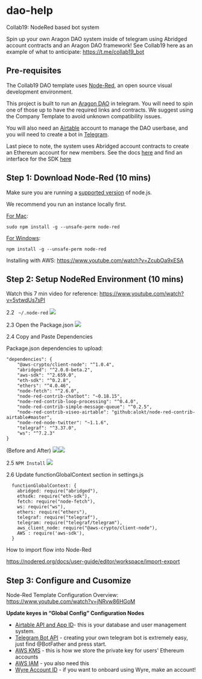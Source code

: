 # dao-help

Collab19: NodeRed based bot system

Spin up your own Aragon DAO system inside of telegram using Abridged account contracts and an Aragon DAO framework! See Collab19 here as an example of what to anticipate: <https://t.me/collab19_bot>

## Pre-requisites

The Collab19 DAO template uses [Node-Red](https://nodered.org/), an open source visual development environment.

This project is built to run an [Aragon DAO](https://mainnet.aragon.org/) in telegram. You will need to spin one of those up to have the required links and contracts. We suggest using the Company Template to avoid unknown compatibility issues.

You will also need an [Airtable](https://airtable.com/) account to manage the DAO userbase, and you will need to create a bot in [Telegram](https://core.telegram.org/bots).

Last piece to note, the system uses Abridged account contracts to create an Ethereum account for new members. See the docs [here](https://abridged.gitbook.io/docs/) and find an interface for the SDK [here](https://preview.abridged.io/)

## Step 1: Download Node-Red (10 mins)

Make sure you are running a [supported version](https://nodered.org/docs/faq/node-versions) of node.js.

We recommend you run an instance locally first.

[For Mac](https://nodered.org/docs/getting-started/local):
  ```
  sudo npm install -g --unsafe-perm node-red
  ```
  
[For Windows](https://nodered.org/docs/getting-started/windows):
  ```
  npm install -g --unsafe-perm node-red
  ```

Installing with AWS: <https://www.youtube.com/watch?v=ZcubOa9xESA>

## Step 2: Setup NodeRed Environment (10 mins)

Watch this 7 min video for reference: https://www.youtube.com/watch?v=5vtwdUs7sPI

2.2 ``` ~/.node-red```
![](https://raw.githubusercontent.com/abridged/dao-help/master/images/Open%20Node%20Red.png)

2.3 Open the Package.json
![](https://raw.githubusercontent.com/abridged/dao-help/master/images/Edit%20Package.png)

2.4 Copy and Paste Dependencies 

Package.json dependencies to upload:

  ```
  "dependencies": {
      "@aws-crypto/client-node": "^1.0.4",
      "abridged": "^2.0.0-beta.2",
      "aws-sdk": "^2.659.0",
      "eth-sdk": "^0.2.8",
      "ethers": "^4.0.46",
      "node-fetch": "^2.6.0",
      "node-red-contrib-chatbot": "~0.18.15",
      "node-red-contrib-loop-processing": "^0.4.0",
      "node-red-contrib-simple-message-queue": "^0.2.5",
      "node-red-contrib-viseo-airtable": "github:alokt/node-red-contrib-airtable#master",
      "node-red-node-twitter": "~1.1.6",
      "telegraf": "^3.37.0",
      "ws": "^7.2.3"
  }
  ```

(Before and After)
![](https://raw.githubusercontent.com/abridged/dao-help/master/images/Package%20Before.png)![](https://raw.githubusercontent.com/abridged/dao-help/master/images/Package%20After.png)

2.5 ```NPM Install```
![](https://raw.githubusercontent.com/abridged/dao-help/master/images/Install%20Dependencies.png)


2.6 Update functionGlobalContext section in settings.js



```
  functionGlobalContext: {
    abridged: require("abridged"),
    ethsdk: require("eth-sdk"),
    fetch: require("node-fetch"),
    ws: require("ws"),
    ethers: require("ethers"),
    telegraf: require("telegraf"),
    telegram: require("telegraf/telegram"),
    aws_client_node: require("@aws-crypto/client-node"),
    AWS : require('aws-sdk'),
  }
```

How to import flow into Node-Red

https://nodered.org/docs/user-guide/editor/workspace/import-export

## Step 3: Configure and Cusomize
Node-Red Template Configuration Overview: https://www.youtube.com/watch?v=jNRvw86HGoM

**Update keyes in “Global Config” Configuration Nodes**

  * [Airtable API and App ID](https://airtable.com/invite/l?inviteId=invfw1mDN9Gm7qmO4&inviteToken=e2b07eee746127408d6dc64f6158dbdd78d3e195978d2a8d14779603222b5c42)- this is your database and user management system.
  * [Telegram Bot API](https://core.telegram.org/bots) - creating your own telegram bot is extremely easy, just find @BotFather and press start.
  * [AWS KMS](https://aws.amazon.com/kms/) - this is how we store the private key for users' Ethereum accounts
  * [AWS IAM](https://aws.amazon.com/iam/) - you also need this
  * [Wyre Account ID](https://dash.sendwyre.com/sign-in) - if you want to onboard using Wyre, make an account!


